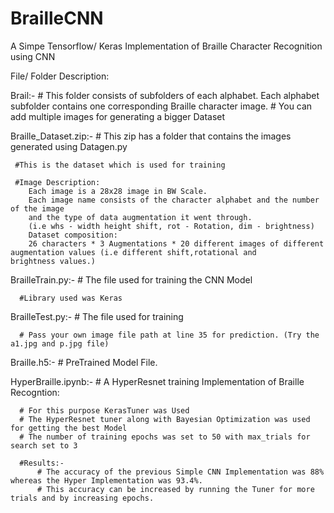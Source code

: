 # BrailleCNN
A  Simpe Tensorflow/ Keras Implementation of Braille Character Recognition using CNN

File/ Folder Description:

Brail:-
     # This folder consists of subfolders of each alphabet. Each alphabet subfolder contains one corresponding Braille character image.
     # You can add multiple images for generating a bigger Dataset
     
     
Braille_Dataset.zip:-
     # This zip has a folder that contains the images generated using Datagen.py 
     
     #This is the dataset which is used for training
     
     #Image Description:
        Each image is a 28x28 image in BW Scale.
        Each image name consists of the character alphabet and the number of the image
        and the type of data augmentation it went through.
        (i.e whs - width height shift, rot - Rotation, dim - brightness)
        Dataset composition:
        26 characters * 3 Augmentations * 20 different images of different augmentation values (i.e different shift,rotational and      brightness values.)
        
BrailleTrain.py:-
      # The file used for training the CNN Model
      
      #Library used was Keras
      
BrailleTest.py:-
      # The file used for training 
      
      # Pass your own image file path at line 35 for prediction. (Try the a1.jpg and p.jpg file)
      
      
Braille.h5:-
      # PreTrained Model File.
      
HyperBraille.ipynb:-
      # A HyperResnet training Implementation of Braille Recogntion:
      
      # For this purpose KerasTuner was Used
      # The HyperResnet tuner along with Bayesian Optimization was used for getting the best Model
      # The number of training epochs was set to 50 with max_trials for search set to 3
      
      #Results:-
          # The accuracy of the previous Simple CNN Implementation was 88% whereas the Hyper Implementation was 93.4%.
          # This accuracy can be increased by running the Tuner for more trials and by increasing epochs.
          
      
